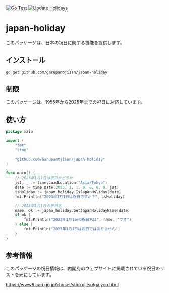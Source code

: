[![Go Test](https://github.com/GarupanOjisan/japan-holiday/actions/workflows/go.yml/badge.svg?branch=main)](https://github.com/GarupanOjisan/japan-holiday/actions/workflows/go.yml)
[![Update Holidays](https://github.com/GarupanOjisan/japan-holiday/actions/workflows/update_holidays.yml/badge.svg?branch=main)](https://github.com/GarupanOjisan/japan-holiday/actions/workflows/update_holidays.yml)

# japan-holiday

このパッケージは、日本の祝日に関する機能を提供します。

## インストール

```bash
go get github.com/garupanojisan/japan-holiday
```

## 制限

このパッケージは、1955年から2025年までの祝日に対応しています。

## 使い方

```go
package main

import (
	"fmt"
	"time"
	
	"github.com/GarupanOjisan/japan-holiday"
)

func main() {
	// 2023年1月1日は祝日かどうか
	jst, _ := time.LoadLocation("Asia/Tokyo")
	date := time.Date(2023, 1, 1, 0, 0, 0, 0, jst)
	isHoliday := japan_holiday.IsJapanHoliday(date)
	fmt.Println("2023年1月1日は祝日ですか？", isHoliday)

	// 2023年1月1日の祝日名
	name, ok := japan_holiday.GetJapanHolidayName(date)
	if ok {
		fmt.Println("2023年1月1日の祝日名は", name, "です")
	} else {
		fmt.Println("2023年1月1日は祝日ではありません")
	}
}
```

## 参考情報

このパッケージの祝日情報は、内閣府のウェブサイトに掲載されている祝日のリストを元にしています。

https://www8.cao.go.jp/chosei/shukujitsu/gaiyou.html
